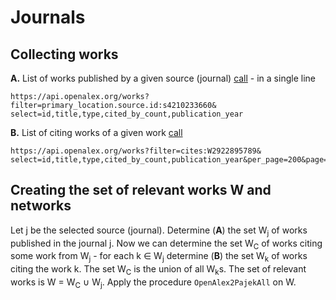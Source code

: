 # Journals

## Collecting works

**A.** List of works published by a given source (journal) [call](https://api.openalex.org/works?filter=primary_location.source.id:s4210233660&select=id,title,type,cited_by_count,publication_year) - in a single line
```
https://api.openalex.org/works?filter=primary_location.source.id:s4210233660&
select=id,title,type,cited_by_count,publication_year
```
**B.** List of citing works of a given work [call](https://api.openalex.org/works?filter=cites:W2922895789&select=id,title,type,cited_by_count,publication_year&per_page=200&page=1)

```
https://api.openalex.org/works?filter=cites:W2922895789&
select=id,title,type,cited_by_count,publication_year&per_page=200&page=1
```
## Creating the set of relevant works W and networks

Let j be the selected source (journal). Determine (**A**) the set W<sub>j</sub> of works published in the journal j. Now we can determine the set W<sub>C</sub> of works citing some work from W<sub>j</sub> - for each k ∈ W<sub>j</sub> determine (**B**) the set W<sub>k</sub> of works citing the work k. The set W<sub>C</sub> is the union of all W<sub>k</sub>s. The set of relevant works is W = W<sub>C</sub> ∪ W<sub>j</sub>. Apply the procedure `OpenAlex2PajekAll` on W.

```

```


```

```


```

```


```

```



